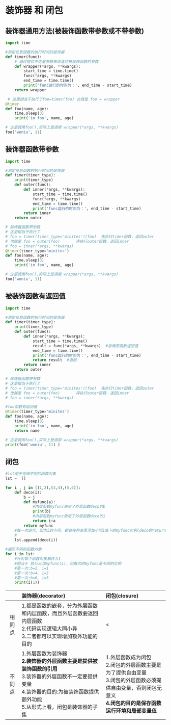# 装饰器 和 闭包

## 装饰器通用方法(被装饰函数带参数或不带参数)
``` python 
import time

#测定任意函数的执行时间的装饰器
def timer(func):
    # 通过提供不定量参数来自适应被装饰函数的参数
    def wrapper(*args, **kwargs):  
        start_time = time.time()
        func(*args, **kwargs)
        end_time = time.time()
        print('func运行的时间为：', end_time - start_time)
    return wrapper

 # 这里相当于执行了foo=timer(foo) 也就是 foo = wrapper
@timer   
def foo(name, age):
    time.sleep(3)
    print('in foo', name, age)

# 这里调用foo(),实际上是调用 wrapper(*args, **kwargs)
foo('woniu', 11)  
```

## 装饰器函数带参数
```python 
import time

#测定任意函数的执行时间的装饰器
def timer(timer_type):
    print(timer_type)
    def outer(func):
        def inner(*args, **kwargs):
            start_time = time.time()
            func(*args, **kwargs)
            end_time = time.time()
            print('func运行的时间为：', end_time - start_time)
        return inner
    return outer

# 装饰器函数带参数
# 这里相当于执行了
# foo = timer(timer_type='minites')(foo)  先执行timer函数，返回outer
# 也就是 foo = outer(foo)       再执行outer函数，返回inner
# foo = inner(*args, **kwargs)
@timer(timer_type='minites')   
def foo(name, age):
    time.sleep(3)
    print('in foo', name, age)

# 这里调用foo(),实际上是调用 wrapper(*args, **kwargs)
foo('woniu', 11)  
```

## 被装饰函数有返回值
```python
import time

#测定任意函数的执行时间的装饰器
def timer(timer_type):
    print(timer_type)
    def outer(func):
        def inner(*args, **kwargs):
            start_time = time.time()
            result = func(*args, **kwargs)  #存储原函数返回值
            end_time = time.time()
            print('func运行的时间为：', end_time - start_time)
            return result  #返回
        return inner
    return outer

# 装饰器函数带参数
# 这里相当于执行了
# foo = timer(timer_type='minites')(foo)  先执行timer函数，返回outer
# 也就是 foo = outer(foo)       再执行outer函数，返回inner
# foo = inner(*args, **kwargs)

#foo函数有返回值
@timer(timer_type='minites')   
def foo(name, age):
    time.sleep(3)
    print('in foo', name, age)
    return name

# 这里调用foo(),实际上是调用 wrapper(*args, **kwargs)
print(foo('woniu', 11) ) 
```

## 闭包
```python
#lst用于存储不同的函数对象
lst =  []

for i , j in [(1,2),(3,4),(5,6)]:
    def deco(i):    
        b = j
        def myfunc(a):
            #内层函数myfunc使用了外层函数deco的b
            print(b)
            #内层函数myfunc使用了外层函数deco的i
            return i+a  
        return myfunc
    #每一次迭代，因为i的不同，都会在列表里添加不同i值下的myfunc实例(deco的return是myfunc)
    #
    lst.append(deco(i))
    
#遍历不同的函数对象
for i in lst:
    #针对每个函数对象都传入1
    #相当于 执行三次myfunc(1)，但每次的myfunc是不同的实例
    #第一次:b=2, i=1
    #第一次:b=4, i=3
    #第一次:b=6, i=5
    print(i(1))

```
||装饰器(decorator)|闭包(closure)|
|:---:|:---|:---|
|相同点|1.都是函数的嵌套，分为外层函数和内层函数，而且外层函数要返回内层函数 <br/> 2.代码实现逻辑大同小异 <br/> 3.二者都可以实现增加额外功能的目的|<|
|不同点|1.外层函数为装饰器<br/>**2.装饰器的外层函数主要是提供被装饰函数的引用**<br/>3.装饰器的外层函数不一定要提供变量<br/>4.装饰器的目的:为被装饰函数提供额外功能<br/>5.从形式上看，闭包是装饰器的子集|1.外层函数成为闭包<br/>2.闭包的外层函数主要是为了提供自由变量<br/>3.闭包的外层函数必须提供自由变量，否则闭包无意义<br/>**4.闭包的目的是保存函数运行环境和局部变量值**|

  